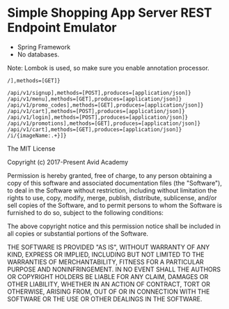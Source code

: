 # Simple Shopping App Server REST Endpoint Emulator

- Spring Framework
- No databases.

Note: Lombok is used, so make sure you enable annotation processor.

~~~~
/],methods=[GET]}

/api/v1/signup],methods=[POST],produces=[application/json]} 
/api/v1/menu],methods=[GET],produces=[application/json]} 
/api/v1/promo_codes],methods=[GET],produces=[application/json]}
/api/v1/cart],methods=[POST],produces=[application/json]}
/api/v1/login],methods=[POST],produces=[application/json]}
/api/v1/promotions],methods=[GET],produces=[application/json]}
/api/v1/cart],methods=[GET],produces=[application/json]}
/i/{imageName:.+}]}
~~~~

The MIT License

Copyright (c) 2017-Present Avid Academy

Permission is hereby granted, free of charge, to any person obtaining a copy
of this software and associated documentation files (the "Software"), to deal
in the Software without restriction, including without limitation the rights
to use, copy, modify, merge, publish, distribute, sublicense, and/or sell
copies of the Software, and to permit persons to whom the Software is
furnished to do so, subject to the following conditions:

The above copyright notice and this permission notice shall be included in
all copies or substantial portions of the Software.

THE SOFTWARE IS PROVIDED "AS IS", WITHOUT WARRANTY OF ANY KIND, EXPRESS OR
IMPLIED, INCLUDING BUT NOT LIMITED TO THE WARRANTIES OF MERCHANTABILITY,
FITNESS FOR A PARTICULAR PURPOSE AND NONINFRINGEMENT. IN NO EVENT SHALL THE
AUTHORS OR COPYRIGHT HOLDERS BE LIABLE FOR ANY CLAIM, DAMAGES OR OTHER
LIABILITY, WHETHER IN AN ACTION OF CONTRACT, TORT OR OTHERWISE, ARISING FROM,
OUT OF OR IN CONNECTION WITH THE SOFTWARE OR THE USE OR OTHER DEALINGS IN
THE SOFTWARE.
